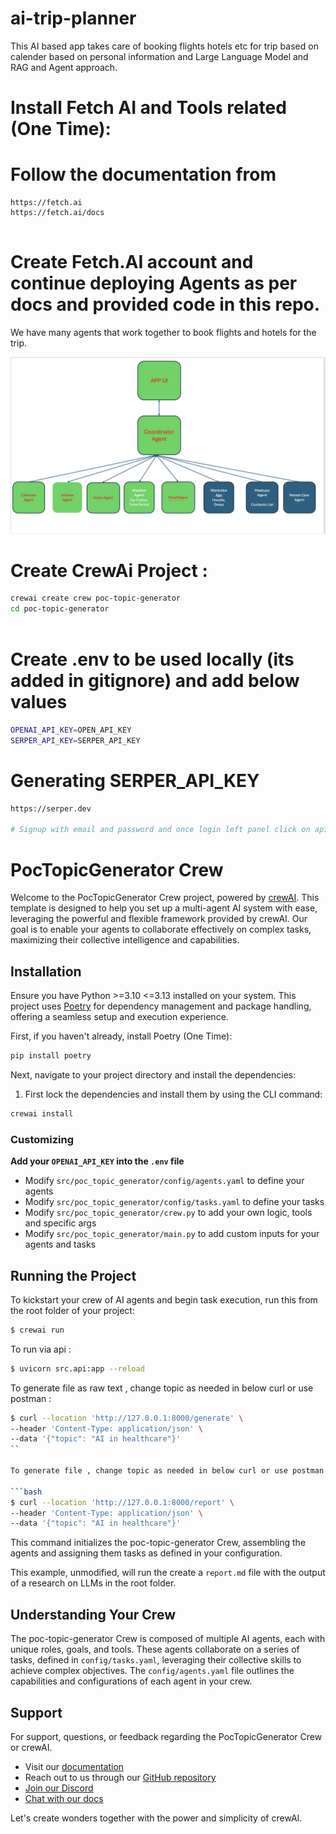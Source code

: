 # ai-trip-planner
This AI based app takes care of booking flights hotels etc for trip based on calender  based on personal information and Large Language Model and RAG and Agent approach. 



# Install Fetch AI and Tools  related (One Time):

# Follow the documentation from 
```
https://fetch.ai
https://fetch.ai/docs
 
```
# Create Fetch.AI account and continue deploying Agents as per docs and provided code in this repo.

We have many agents that work together to book flights and hotels for the trip.

![alt text](image.png)




# Create CrewAi Project :

```bash
crewai create crew poc-topic-generator
cd poc-topic-generator
 
```

# Create .env to be used locally (its added in gitignore) and add below values 

```bash
OPENAI_API_KEY=OPEN_API_KEY
SERPER_API_KEY=SERPER_API_KEY

```

# Generating SERPER_API_KEY 
```bash
https://serper.dev

# Signup with email and password and once login left panel click on api key copy that to used in code

```

# PocTopicGenerator Crew

Welcome to the PocTopicGenerator Crew project, powered by [crewAI](https://crewai.com). This template is designed to help you set up a multi-agent AI system with ease, leveraging the powerful and flexible framework provided by crewAI. Our goal is to enable your agents to collaborate effectively on complex tasks, maximizing their collective intelligence and capabilities.

## Installation

Ensure you have Python >=3.10 <=3.13 installed on your system. This project uses [Poetry](https://python-poetry.org/) for dependency management and package handling, offering a seamless setup and execution experience.

First, if you haven't already, install Poetry (One Time):

```bash
pip install poetry
```

Next, navigate to your project directory and install the dependencies:

1. First lock the dependencies and install them by using the CLI command:
```bash
crewai install
```
### Customizing

**Add your `OPENAI_API_KEY` into the `.env` file**

- Modify `src/poc_topic_generator/config/agents.yaml` to define your agents
- Modify `src/poc_topic_generator/config/tasks.yaml` to define your tasks
- Modify `src/poc_topic_generator/crew.py` to add your own logic, tools and specific args
- Modify `src/poc_topic_generator/main.py` to add custom inputs for your agents and tasks

## Running the Project

To kickstart your crew of AI agents and begin task execution, run this from the root folder of your project:

```bash
$ crewai run
```

To run via api :

```bash
$ uvicorn src.api:app --reload
```
To generate file as raw text , change topic as needed in below curl or use postman :

```bash
$ curl --location 'http://127.0.0.1:8000/generate' \
--header 'Content-Type: application/json' \
--data '{"topic": "AI in healthcare"}'
``

To generate file , change topic as needed in below curl or use postman :

```bash
$ curl --location 'http://127.0.0.1:8000/report' \
--header 'Content-Type: application/json' \
--data '{"topic": "AI in healthcare"}'
```








This command initializes the poc-topic-generator Crew, assembling the agents and assigning them tasks as defined in your configuration.

This example, unmodified, will run the create a `report.md` file with the output of a research on LLMs in the root folder.

## Understanding Your Crew

The poc-topic-generator Crew is composed of multiple AI agents, each with unique roles, goals, and tools. These agents collaborate on a series of tasks, defined in `config/tasks.yaml`, leveraging their collective skills to achieve complex objectives. The `config/agents.yaml` file outlines the capabilities and configurations of each agent in your crew.

## Support

For support, questions, or feedback regarding the PocTopicGenerator Crew or crewAI.
- Visit our [documentation](https://docs.crewai.com)
- Reach out to us through our [GitHub repository](https://github.com/joaomdmoura/crewai)
- [Join our Discord](https://discord.com/invite/X4JWnZnxPb)
- [Chat with our docs](https://chatg.pt/DWjSBZn)

Let's create wonders together with the power and simplicity of crewAI.

